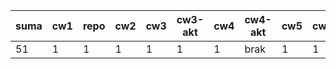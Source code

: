 | suma | cw1 | repo | cw2 | cw3 | cw3-akt | cw4 | cw4-akt | cw5 | cw6 | cw7 | kolo1 | cw9 | cw10 | cw11 |
|------|-----|------|-----|-----|---------|-----|---------|-----|-----|-----|-------|-----|------|------|
|   51 |   1 |    1 |   1 |   1 |       1 |   1 | brak    |   1 |   1 |   1 |    39 |   1 |    1 |    1 |
